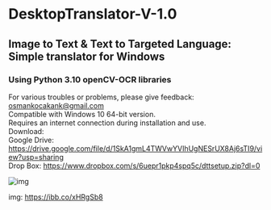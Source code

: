 # DesktopTranslator-V-1.0
## Image to Text &amp; Text to Targeted Language: Simple translator for Windows
### Using Python 3.10 openCV-OCR libraries

 
For various troubles or problems, please give feedback: osmankocakank@gmail.com<br />
Compatible with Windows 10 64-bit version.<br />
Requires an internet connection during installation and use.<br />
Download:<br />
Google Drive: https://drive.google.com/file/d/1SkA1gmL4TWVwYVIhUgNESrUX8Aj6sTI9/view?usp=sharing  <br />
Drop Box: https://www.dropbox.com/s/6uepr1pkp4spq5c/dttsetup.zip?dl=0

![img](https://i.ibb.co/fvPNYWG/image-2022-02-16-193944.png)

img: https://ibb.co/xHRgSb8
